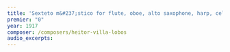 ```yaml
---
title: 'Sexteto m&#237;stico for flute, oboe, alto saxophone, harp, cello & guitar'
premier: "0"
year: 1917
composer: /composers/heitor-villa-lobos
audio_excerpts: 
---
```

